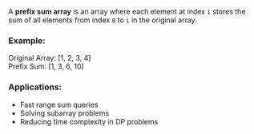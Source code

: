 A **prefix sum array** is an array where each element at index `i` stores the sum of all elements from index `0` to `i` in the original array.

### Example:
Original Array: [1, 2, 3, 4]  
Prefix Sum: [1, 3, 6, 10]

### Applications:
- Fast range sum queries
- Solving subarray problems
- Reducing time complexity in DP problems
